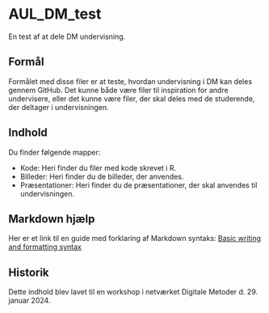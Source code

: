 # AUL_DM_test
En test af at dele DM undervisning.

## Formål
Formålet med disse filer er at teste, hvordan undervisning i DM kan deles gennem GitHub. Det kunne både være filer til inspiration for andre undervisere, eller det kunne være filer, der skal deles med de studerende, der deltager i undervisningen.

## Indhold
Du finder følgende mapper:
* Kode: Heri finder du filer med kode skrevet i R.
* Billeder: Heri finder du de billeder, der anvendes.
* Præsentationer: Heri finder du de præsentationer, der skal anvendes til undervisningen.

## Markdown hjælp
Her er et link til en guide med forklaring af Markdown syntaks: 
[Basic writing and formatting syntax](https://docs.github.com/en/get-started/writing-on-github/getting-started-with-writing-and-formatting-on-github/basic-writing-and-formatting-syntax)

## Historik
Dette indhold blev lavet til en workshop i netværket Digitale Metoder d. 29. januar 2024.

